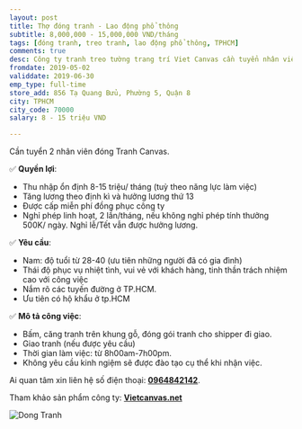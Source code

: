 ```yaml
---
layout: post
title: Thợ đóng tranh - Lao động phổ thông
subtitle: 8,000,000 - 15,000,000 VND/tháng
tags: [đóng tranh, treo tranh, lao động phổ thông, TPHCM]
comments: true
desc: Công ty tranh treo tường trang trí Viet Canvas cần tuyển nhân viên đóng tranh Canvas. Thu nhập ổn định 8-15 triệu/ tháng (tuỳ theo năng lực làm việc)
fromdate: 2019-05-02
validdate: 2019-06-30
emp_type: full-time
store_add: 856 Tạ Quang Bửu, Phường 5, Quận 8
city: TPHCM
city_code: 70000
salary: 8 - 15 triệu VND

---
```


Cần tuyển 2 nhân viên đóng Tranh Canvas.

✅ **Quyền lợi**:

- Thu nhập ổn định 8-15 triệu/ tháng (tuỳ theo năng lực làm việc)
- Tăng lương theo định kì và hưởng lương thứ 13
- Được cấp miễn phí đồng phục công ty
- Nghỉ phép linh hoạt, 2 lần/tháng, nếu không nghỉ phép tính thưởng 500K/ ngày. Nghỉ lễ/Tết vẫn được hưởng lương.

✅ **Yêu cầu**:

- Nam: độ tuổi từ 28-40 (ưu tiên những người đã có gia đình)
- Thái độ phục vụ nhiệt tình, vui vẻ với khách hàng, tinh thần trách nhiệm cao với công việc
- Nắm rõ các tuyến đường ở TP.HCM. 
- Ưu tiên có hộ khẩu ở tp.HCM

✅ **Mô tả công việc**:

- Bấm, căng tranh trên khung gỗ, đóng gói tranh cho shipper đi giao.
- Giao tranh (nếu được yêu cầu)
- Thời gian làm việc: từ 8h00am-7h00pm.
- Không yêu cầu kinh ngiệm sẽ được đào tạo cụ thể khi nhận việc.

Ai quan tâm xin liên hệ số điện thoại: [**0964842142**](tel:0964842142).

Tham khảo sản phẩm công ty: [**Vietcanvas.net**](https://vietcanvas.net)

![Dong Tranh](/img/dong-tranh.png)